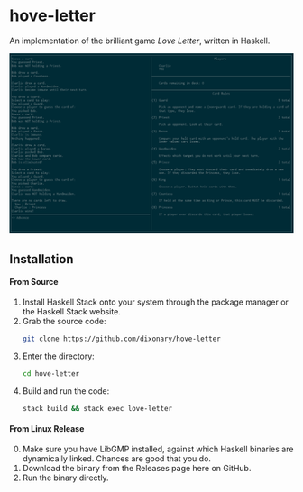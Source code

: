 # hove-letter

An implementation of the brilliant game *Love Letter*, written in Haskell.

![](/image-top.png)

## Installation

#### From Source
1. Install Haskell Stack onto your system through the package manager or the Haskell Stack website.
2. Grab the source code:
    ```sh
    git clone https://github.com/dixonary/hove-letter
    ```
3. Enter the directory:
    ```sh
    cd hove-letter
    ```
4. Build and run the code:
    ```sh
    stack build && stack exec love-letter
    ```


#### From Linux Release
0. Make sure you have LibGMP installed, against which Haskell binaries are dynamically linked. Chances are good that you do.
1. Download the binary from the Releases page here on GitHub.
2. Run the binary directly.